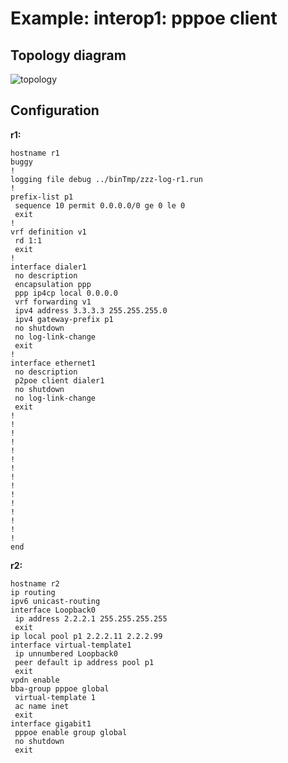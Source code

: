 # Example: interop1: pppoe client

## **Topology diagram**

![topology](/img/intop1-pppoe01.tst.png)

## **Configuration**

**r1:**
```
hostname r1
buggy
!
logging file debug ../binTmp/zzz-log-r1.run
!
prefix-list p1
 sequence 10 permit 0.0.0.0/0 ge 0 le 0
 exit
!
vrf definition v1
 rd 1:1
 exit
!
interface dialer1
 no description
 encapsulation ppp
 ppp ip4cp local 0.0.0.0
 vrf forwarding v1
 ipv4 address 3.3.3.3 255.255.255.0
 ipv4 gateway-prefix p1
 no shutdown
 no log-link-change
 exit
!
interface ethernet1
 no description
 p2poe client dialer1
 no shutdown
 no log-link-change
 exit
!
!
!
!
!
!
!
!
!
!
!
!
!
!
!
end
```

**r2:**
```
hostname r2
ip routing
ipv6 unicast-routing
interface Loopback0
 ip address 2.2.2.1 255.255.255.255
 exit
ip local pool p1 2.2.2.11 2.2.2.99
interface virtual-template1
 ip unnumbered Loopback0
 peer default ip address pool p1
 exit
vpdn enable
bba-group pppoe global
 virtual-template 1
 ac name inet
 exit
interface gigabit1
 pppoe enable group global
 no shutdown
 exit
```
